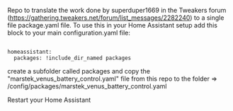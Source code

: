 Repo to translate the work done by superduper1669 in the Tweakers forum (https://gathering.tweakers.net/forum/list_messages/2282240) to a single file package.yaml file.
To use this in your Home Assistant setup add this block to your main configuration.yaml file:
```

homeassistant:
  packages: !include_dir_named packages
```

create a subfolder called packages and copy the "marstek_venus_battery_control.yaml" file from this repo to the folder => 
/config/packages/marstek_venus_battery_control.yaml

Restart your Home Assistant 
